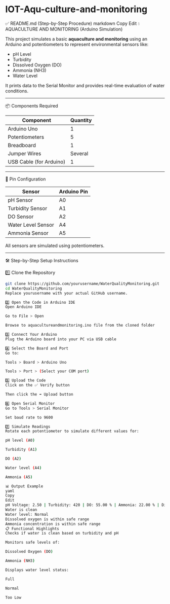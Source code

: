 # IOT-Aqu-culture-and-monitoring
✅ README.md (Step-by-Step Procedure)
markdown
Copy
Edit
💧AQUACULTURE AND MONITORING   (Arduino Simulation)

This project simulates a basic **aquaculture and monitoring** using an Arduino and potentiometers to represent environmental sensors like:

- pH Level
- Turbidity
- Dissolved Oxygen (DO)
- Ammonia (NH3)
- Water Level

It prints data to the Serial Monitor and provides real-time evaluation of water conditions.

---

📦 Components Required

| Component          | Quantity |
|--------------------|----------|
| Arduino Uno        | 1        |
| Potentiometers     | 5        |
| Breadboard         | 1        |
| Jumper Wires       | Several  |
| USB Cable (for Arduino) | 1    |

---

🧾 Pin Configuration

| Sensor             | Arduino Pin |
|--------------------|-------------|
| pH Sensor          | A0          |
| Turbidity Sensor   | A1          |
| DO Sensor          | A2          |
| Water Level Sensor | A4          |
| Ammonia Sensor     | A5          |

All sensors are simulated using potentiometers.

---

 🛠️ Step-by-Step Setup Instructions

 1️⃣ Clone the Repository

```bash
git clone https://github.com/yourusername/WaterQualityMonitoring.git
cd WaterQualityMonitoring
Replace yourusername with your actual GitHub username.

2️⃣ Open the Code in Arduino IDE
Open Arduino IDE

Go to File > Open

Browse to aquacultureandmonitoring.ino file from the cloned folder

3️⃣ Connect Your Arduino
Plug the Arduino board into your PC via USB cable

4️⃣ Select the Board and Port
Go to:

Tools > Board > Arduino Uno

Tools > Port > (Select your COM port)

5️⃣ Upload the Code
Click on the ✅ Verify button

Then click the ➡️ Upload button

6️⃣ Open Serial Monitor
Go to Tools > Serial Monitor

Set baud rate to 9600

7️⃣ Simulate Readings
Rotate each potentiometer to simulate different values for:

pH level (A0)

Turbidity (A1)

DO (A2)

Water level (A4)

Ammonia (A5)

📊 Output Example
yaml
Copy
Edit
pH Voltage: 2.50 | Turbidity: 420 | DO: 55.00 % | Ammonia: 22.00 % | Distance: 25
Water is clean
Water level: Normal
Dissolved oxygen is within safe range
Ammonia concentration is within safe range
📋 Functional Highlights
Checks if water is clean based on turbidity and pH

Monitors safe levels of:

Dissolved Oxygen (DO)

Ammonia (NH3)

Displays water level status:

Full

Normal

Too Low

